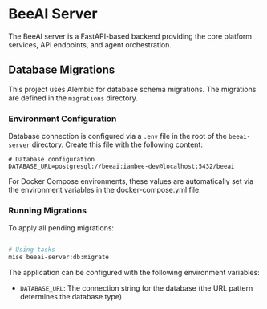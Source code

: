 # BeeAI Server

The BeeAI server is a FastAPI-based backend providing the core platform services, API endpoints, and agent orchestration.

## Database Migrations

This project uses Alembic for database schema migrations. The migrations are defined in the `migrations` directory.

### Environment Configuration

Database connection is configured via a `.env` file in the root of the `beeai-server` directory. Create this file with the following content:

```
# Database configuration
DATABASE_URL=postgresql://beeai:iambee-dev@localhost:5432/beeai
```

For Docker Compose environments, these values are automatically set via the environment variables in the docker-compose.yml file.

### Running Migrations

To apply all pending migrations:

```bash

# Using tasks 
mise beeai-server:db:migrate
```


The application can be configured with the following environment variables:

- `DATABASE_URL`: The connection string for the database (the URL pattern determines the database type)
